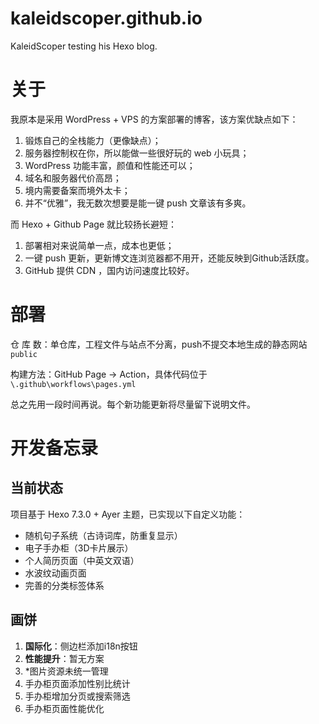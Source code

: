 # kaleidscoper.github.io

KaleidScoper testing his Hexo blog.

# 关于

我原本是采用 WordPress + VPS 的方案部署的博客，该方案优缺点如下：

1. 锻炼自己的全栈能力（更像缺点）；
2. 服务器控制权在你，所以能做一些很好玩的 web 小玩具；
3. WordPress 功能丰富，颜值和性能还可以；
4. 域名和服务器代价高昂；
5. 境内需要备案而境外太卡；
6. 并不“优雅”，我无数次想要是能一键 push 文章该有多爽。

而 Hexo + Github Page 就比较扬长避短：

1. 部署相对来说简单一点，成本也更低；
2. 一键 push 更新，更新博文连浏览器都不用开，还能反映到Github活跃度。
3. GitHub 提供 CDN ，国内访问速度比较好。

# 部署

仓 库 数：单仓库，工程文件与站点不分离，push不提交本地生成的静态网站`public`

构建方法：GitHub Page -> Action，具体代码位于`\.github\workflows\pages.yml`

总之先用一段时间再说。每个新功能更新将尽量留下说明文件。

# 开发备忘录

## 当前状态
项目基于 Hexo 7.3.0 + Ayer 主题，已实现以下自定义功能：
- 随机句子系统（古诗词库，防重复显示）
- 电子手办柜（3D卡片展示）
- 个人简历页面（中英文双语）
- 水波纹动画页面
- 完善的分类标签体系

## 画饼
1. **国际化**：侧边栏添加i18n按钮
2. **性能提升**：暂无方案
3. *图片资源未统一管理
4. 手办柜页面添加性别比统计
5. 手办柜增加分页或搜索筛选
6. 手办柜页面性能优化

